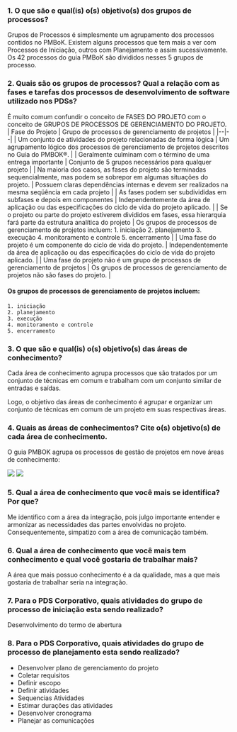 ### 1.  O que são e qual(is) o(s) objetivo(s) dos grupos de processos?

Grupos de Processos é simplesmente um agrupamento dos processos contidos no PMBoK. Existem alguns processos que tem mais a ver com Processos de Iniciação, outros com Planejamento e assim sucessivamente. Os 42 processos do guia PMBoK são divididos nesses 5 grupos de processo.

### 2.  Quais são os grupos de processos? Qual a relação com as fases e tarefas dos processos de desenvolvimento de software utilizado nos PDSs?


É muito comum confundir o conceito de FASES DO PROJETO com o conceito de GRUPOS DE PROCESSOS DE GERENCIAMENTO DO PROJETO.
| Fase do Projeto  | Grupo de processos de gerenciamento de projetos   |
|--|--|
| Um conjunto de atividades do projeto relacionadas de forma lógica  | Um agrupamento lógico dos processos de gerenciamento de projetos descritos no Guia do PMBOK®. |
| Geralmente culminam com o término de uma entrega importante | Conjunto de 5 grupos necessários para qualquer projeto |
| Na maioria dos casos, as fases do projeto são terminadas sequencialmente, mas podem se sobrepor em algumas situações do projeto. | Possuem claras dependências internas e devem ser realizados na mesma seqüência em cada projeto |
| As fases podem ser subdivididas em subfases e depois em componentes | Independentemente da área de aplicação ou das especificações do ciclo de vida do projeto aplicado. |
| Se o projeto ou parte do projeto estiverem divididos em fases, essa hierarquia fará parte da estrutura analítica do projeto  | Os grupos de processos de gerenciamento de projetos incluem:	1. iniciação 	2. planejamento 3. execução	4. monitoramento e controle 5. encerramento |
| Uma fase do projeto é um componente do ciclo de vida do projeto.  | Independentemente da área de aplicação ou das especificações do ciclo de vida do projeto aplicado.  |
| Uma fase do projeto não é um grupo de processos de gerenciamento de projetos | Os grupos de processos de gerenciamento de projetos não são fases do projeto. |

#### Os grupos de processos de gerenciamento de projetos incluem:
	1. iniciação
	2. planejamento
	3. execução
	4. monitoramento e controle
	5. encerramento


### 3.  O que são e qual(is) o(s) objetivo(s) das áreas de conhecimento?
Cada área de conhecimento agrupa processos que são tratados por um conjunto de técnicas em comum e trabalham com um conjunto similar de entradas e saídas.  
  
  Logo, o objetivo das áreas de conhecimento é agrupar e organizar um conjunto de técnicas em comum de um projeto em suas respectivas áreas.


### 4.  Quais as áreas de conhecimentos? Cite o(s) objetivo(s) de cada área de conhecimento.

O guia PMBOK agrupa os processos de gestão de projetos em nove áreas de conhecimento:  

[![](https://sites.google.com/site/gerenciadeprojetosdeti/_/rsrc/1374608106726/aulas-1/6---grupos-de-processos-e-areas-de-conhecimento-de-gestao-de-projeto/gerencia_de_projetos_cap_6_fig_4.png)](https://sites.google.com/site/gerenciadeprojetosdeti/aulas-1/6---grupos-de-processos-e-areas-de-conhecimento-de-gestao-de-projeto/gerencia_de_projetos_cap_6_fig_4.png?attredirects=0)
[![](https://sites.google.com/site/gerenciadeprojetosdeti/_/rsrc/1374608106726/aulas-1/6---grupos-de-processos-e-areas-de-conhecimento-de-gestao-de-projeto/gerencia_de_projetos_cap_6_fig_5.png)](https://sites.google.com/site/gerenciadeprojetosdeti/aulas-1/6---grupos-de-processos-e-areas-de-conhecimento-de-gestao-de-projeto/gerencia_de_projetos_cap_6_fig_5.png?attredirects=0)
### 5.  Qual a área de conhecimento que você mais se identifica? Por que?

Me identifico com a área da integração, pois julgo importante entender e armonizar as necessidades das partes envolvidas no projeto. Consequentemente, simpatizo com a área de comunicação também.

### 6.  Qual a área de conhecimento que você mais tem conhecimento e qual você gostaria de trabalhar mais?

A área que mais possuo conhecimento é a da qualidade, mas a que mais gostaria de trabalhar seria na integração.

### 7.  Para o PDS Corporativo, quais atividades do grupo de processo de iniciação esta sendo realizado?

Desenvolvimento do termo de abertura

### 8.  Para o PDS Corporativo, quais atividades do grupo de processo de planejamento esta sendo realizado?
- Desenvolver  plano de gerenciamento do projeto
- Coletar requisitos
- Definir escopo
- Definir atividades
- Sequencias Atividades
- Estimar durações das atividades
- Desenvolver cronograma
- Planejar as comunicações
